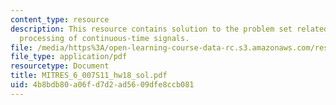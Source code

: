 ```yaml
---
content_type: resource
description: This resource contains solution to the problem set related to discrete-time
  processing of continuous-time signals.
file: /media/https%3A/open-learning-course-data-rc.s3.amazonaws.com/res-6-007-signals-and-systems-spring-2011/4b8bdb80a06fd7d2ad5609dfe8ccb081_MITRES_6_007S11_hw18_sol.pdf
file_type: application/pdf
resourcetype: Document
title: MITRES_6_007S11_hw18_sol.pdf
uid: 4b8bdb80-a06f-d7d2-ad56-09dfe8ccb081
---
```

